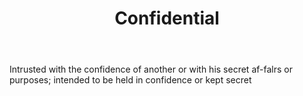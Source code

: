 ---
title: Confidential
letter: C
permalink: "/definitions/bld-confidential.html"
body: Intrusted with the confidence of another or with his secret af-falrs or purposes;
  intended to be held in confidence or kept secret
published_at: '2018-07-07'
source: Black's Law Dictionary 2nd Ed (1910)
layout: post
---